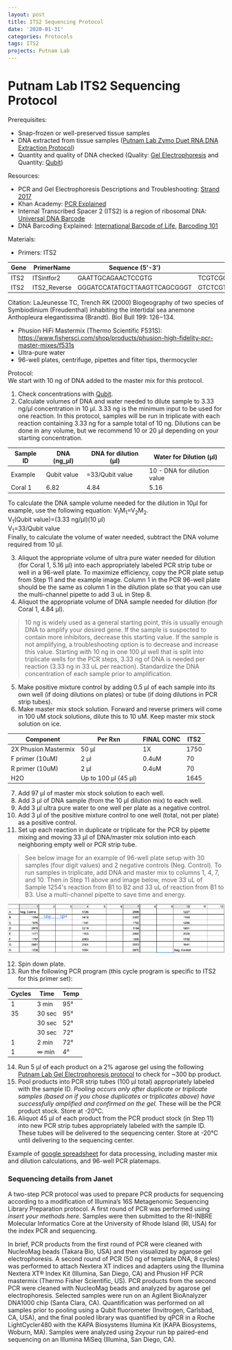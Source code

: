 ```yaml
---
layout: post
title: ITS2 Sequencing Protocol
date: '2020-01-31'
categories: Protocols
tags: ITS2
projects: Putnam Lab
---
```


# Putnam Lab ITS2 Sequencing Protocol

Prerequisites:  
- Snap-frozen or well-preserved tissue samples  
- DNA extracted from tissue samples ([Putnam Lab Zymo Duet RNA DNA Extraction Protocol](https://emmastrand.github.io/EmmaStrand_Notebook/Zymo-Duet-RNA-DNA-Extraction-Protocol/))  
- Quantity and quality of DNA checked (Quality: [Gel Electrophoresis](https://emmastrand.github.io/EmmaStrand_Notebook/Gel-Electrophoresis-Protocol/) and Quantity: [Qubit](https://emmastrand.github.io/EmmaStrand_Notebook/Qubit-Protocol/))  

Resources:  
- PCR and Gel Electrophoresis Descriptions and Troubleshooting: [Strand 2017](https://github.com/emmastrand/EmmaStrand_Notebook/blob/master/protocols/PCR_GEL_SPEC.pdf)  
- Khan Academy: [PCR Explained](https://www.khanacademy.org/science/biology/biotech-dna-technology/dna-sequencing-pcr-electrophoresis/a/polymerase-chain-reaction-pcr)  
- Internal Transcribed Spacer 2 (ITS2) is a region of ribosomal DNA: [Universal DNA Barcode](https://www.ncbi.nlm.nih.gov/pmc/articles/PMC2948509/)  
- DNA Barcoding Explained: [International Barcode of Life](https://ibol.org/about/dna-barcoding/), [Barcoding 101](https://dnabarcoding101.org/lab/)

Materials:  
- Primers: ITS2  

| Gene | PrimerName   | Sequence (5'-3')             | SequenceWithPartialIlluminaTail (5'-3')                        |
|------|--------------|------------------------------|----------------------------------------------------------------|
| ITS2 | ITSintfor2   | GAATTGCAGAACTCCGTG           | TCGTCGGCAGCGTCAGATGTGTATAAGAGACAGGAATTGCAGAACTCCGTG            |
| ITS2 | ITS2_Reverse | GGGATCCATATGCTTAAGTTCAGCGGGT | GTCTCGTGGGCTCGGAGATGTGTATAAGAGACAGGGGATCCATATGCTTAAGTTCAGCGGGT |

Citation: LaJeunesse TC, Trench RK (2000) Biogeography of two species of Symbiodinium (Freudenthal) inhabiting the intertidal sea anemone Anthopleura elegantissima (Brandt). Biol Bull 199: 126−134.

- Phusion HiFi Mastermix (Thermo Scientific F531S): https://www.fishersci.com/shop/products/phusion-high-fidelity-pcr-master-mixes/f531s  
- Ultra-pure water
- 96-well plates, centrifuge, pipettes and filter tips, thermocycler

Protocol:  
We start with 10 ng of DNA added to the master mix for this protocol.  

1. Check concentrations with [Qubit](https://emmastrand.github.io/EmmaStrand_Notebook/Qubit-Protocol/).  
2. Calculate volumes of DNA and water needed to dilute sample to 3.33 ng/μl concentration in 10 μl. 3.33 ng is the minimum input to be used for one reaction. In this protocol, samples will be run in triplicate with each reaction containing 3.33 ng for a sample total of 10 ng. Dilutions can be done in any volume, but we recommend 10 or 20 μl depending on your starting concentration.       

| Sample ID | DNA (ng_μl) | DNA for dilution (μl) | Water for Dilution (μl) |
|----------|-------------|-----------------------|-------------------------|
| Example       | Qubit value        | =33/Qubit value                  | 10 - DNA for dilution value                    |
| Coral 1      | 6.82        | 4.84                  | 5.16                    |

To calculate the DNA sample volume needed for the dilution in 10µl for example, use the following equation: V<sub>1</sub>M<sub>1</sub>=V<sub>2</sub>M<sub>2</sub>.   
V<sub>1</sub>(Qubit value)=(3.33 ng/μl)(10 μl)  
V<sub>1</sub>=33/Qubit value  
Finally, to calculate the volume of water needed, subtract the DNA volume required from 10 μl.

3. Aliquot the appropriate volume of ultra pure water needed for dilution (for Coral 1, 5.16 μl) into each appropriately labeled PCR strip tube or well in a 96-well plate. To maximize efficiency, copy the PCR plate setup from Step 11 and the example image. Column 1 in the PCR 96-well plate should be the same as column 1 in the dilution plate so that you can use the multi-channel pipette to add 3 uL in Step 8.    
4. Aliquot the appropriate volume of DNA sample needed for dilution (for Coral 1, 4.84 μl).  
> 10 ng is widely used as a general starting point, this is usually enough DNA to amplify your desired gene. If the sample is suspected to contain more inhibitors, decrease this starting value. If the sample is not amplifying, a troubleshooting option is to decrease and increase this value. Starting with 10 ng in one 100 μl well that is split into triplicate wells for the PCR steps, 3.33 ng of DNA is needed per reaction (3.33 ng in 33 uL per reaction). Standardize the DNA concentration of each sample prior to amplification.   

5. Make positive mixture control by adding 0.5 μl of each sample into its own well (if doing dilutions on plates) or tube (if doing dilutions in PCR strip tubes).  
6. Make master mix stock solution. Forward and reverse primers will come in 100 uM stock solutions, dilute this to 10 uM. Keep master mix stock solution on ice.    

| Component            | Per Rxn            | FINAL CONC | ITS2 |
|----------------------|--------------------|------------|------|
| 2X Phusion Mastermix | 50 μl               | 1X         | 1750 |
| F primer (10uM)      | 2 μl                | 0.4uM      | 70   |
| R primer (10uM)      | 2 μl                | 0.4uM      | 70   |
| H2O                  | Up to 100 μl (45 μl) |            | 1645 |  

7. Add 97 μl of master mix stock solution to each well.    
8. Add 3 μl of DNA sample (from the 10 μl dilution mix) to each well.  
9. Add 3 μl ultra pure water to one well per plate as a negative control.  
10. Add 3 μl of the positive mixture control to one well (total, not per plate) as a positive control.     
11. Set up each reaction in duplicate or triplicate for the PCR by pipette mixing and moving 33 μl of DNA/master mix solution into each neighboring empty well or PCR strip tube.  

>   See below image for an example of 96-well plate setup with 30 samples (four digit values) and 2 negative controls (Neg. Control). To run samples in triplicate, add DNA and master mix to columns 1, 4, 7, and 10. Then in Step 11 above and image below, move 33 uL of Sample 1254's reaction from B1 to B2 and 33 uL of reaction from B1 to B3. Use a multi-channel pipette to save time and energy.  

![palte-setup](https://github.com/emmastrand/EmmaStrand_Notebook/blob/master/images/96wellplate-setup.png?raw=true)

12. Spin down plate.  
13. Run the following PCR program (this cycle program is specific to ITS2 for this primer set):  

| Cycles | Time   | Temp |
|--------|--------|------|
| 1      | 3 min  | 95°  |
| 35     | 30 sec | 95°  |
|        | 30 sec | 52°  |
|        | 30 sec | 72°  |
| 1      | 2 min  | 72°  |
| 1      | ∞ min  | 4°   |

14. Run 5 μl of each product on a 2% agarose gel using the following [Putnam Lab Gel Electrophoresis protocol](https://emmastrand.github.io/EmmaStrand_Notebook/Gel-Electrophoresis-Protocol/) to check for ~300 bp product.  
15. Pool products into PCR strip tubes (100 μl total) appropriately labeled with the sample ID. *Pooling occurs only after duplicate or triplicate samples (based on if you chose duplicates or triplicates above) have successfully amplified and confirmed on the gel.* These will be the PCR product stock. Store at -20&deg;C.   
16. Aliquot 45 μl of each product from the PCR product stock (in Step 11) into new PCR strip tubes appropriately labeled with the sample ID. These tubes will be delivered to the sequencing center. Store at -20&deg;C until delivering to the sequencing center.     

Example of [google spreadsheet](https://docs.google.com/spreadsheets/d/184gZr6-Bc48Q-48O8OhfnEsu5wRloLiekuJg3T_IzXw/edit?usp=sharing) for data processing, including master mix and dilution calculations, and 96-well PCR platemaps.

### Sequencing details from Janet

A two-step PCR protocol was used to prepare PCR products for sequencing according to a modification of Illumina’s 16S Metagenomic Sequencing Library Preparation protocol.  A first round of PCR was performed using *insert your methods here*. Samples were then submitted to the RI-INBRE Molecular Informatics Core at the University of Rhode Island (RI, USA) for the index PCR and sequencing.

In brief, PCR products from the first round of PCR were cleaned with NucleoMag beads (Takara Bio, USA) and then visualized by agarose gel electrophoresis. A second round of PCR (50 ng of template DNA, 8 cycles) was performed to attach Nextera XT indices and adapters using the Illumina Nextera XT® Index Kit (Illumina, San Diego, CA) and Phusion HF PCR mastermix (Thermo Fisher Scientific, US). PCR products from the second PCR were cleaned with NucleoMag beads and analyzed by agarose gel electrophoresis. Selected samples were run on an Agilent BioAnalyzer DNA1000 chip (Santa Clara, CA). Quantification was performed on all samples prior to pooling using a Qubit fluorometer (Invitrogen, Carlsbad, CA, USA), and the final pooled library was quantified by qPCR in a Roche LightCycler480 with the KAPA Biosystems Illumina Kit (KAPA Biosystems, Woburn, MA). Samples were analyzed using 2xyour run bp paired-end sequencing on an Illumina MiSeq (Illumina, San Diego, CA).
